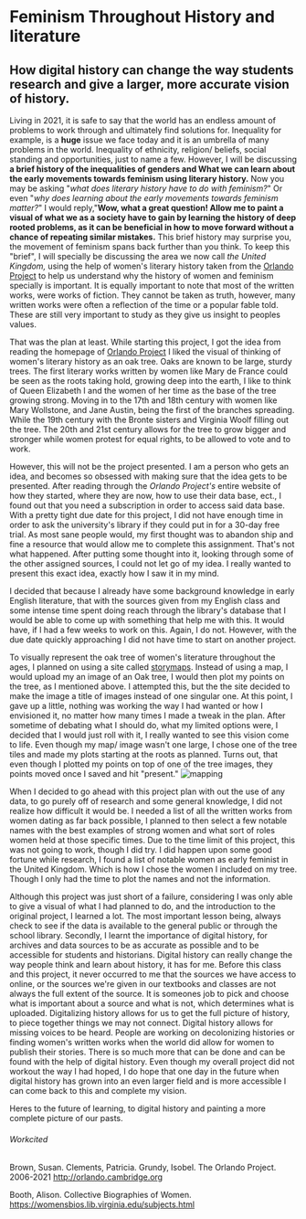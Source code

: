 # Feminism Throughout History and literature
## How digital history can change the way students research and give a larger, more accurate vision of history.
Living in 2021, it is safe to say that the world has an endless amount of problems to work through and ultimately find solutions for. Inequality for example, is a **huge** issue we face today and it is an umbrella of many problems in the world. Inequality of ethnicity, religion/ beliefs, social standing and opportunities, just to name a few. However, I will be discussing **a brief history of the inequalities of genders and What we can learn about the early movements towards feminism using literary history.** Now you may be asking "_what does literary history have to do with feminism?_" Or even "_why does learning about the early movements towards feminism matter?_" I would reply,"**Wow, what a great question! Allow me to paint a visual of what we as a society have to gain by learning the history of deep rooted problems, as it can be beneficial in how to move forward without a chance of repeating similar mistakes.** This brief history may surprise you, the movement of feminism spans back further than you think. To keep this "brief", I will specially be discussing the area we now call _the United Kingdom,_ using the help of women's literary history taken from the [Orlando Project](http://orlando.cambridge.org) to help us understand why the history of women and feminism specially is important. It is equally important to note that most of the written works, were works of fiction. They cannot be taken as truth, however, many written works were often a reflection of the time or a popular fable told. These are still very important to study as they give us insight to peoples values.

That was the plan at least. While starting this project, I got the idea from reading the homepage of [Orlando Project](http://orlando.cambridge.org) I liked the visual of thinking of women's literary history as an oak tree. Oaks are known to be large, sturdy trees. The first literary works written by women like Mary de France could be seen as the roots taking hold, growing deep into the earth, I like to think of Queen Elizabeth I and the women of her time as the base of the tree growing strong. Moving in to the 17th and 18th century with women like Mary Wollstone, and Jane Austin, being the first of the branches spreading. While the 19th century with the Bronte sisters and Virginia Woolf filling out the tree. The 20th and 21st century allows for the tree to grow bigger and stronger while women protest for equal rights, to be allowed to vote and to work.

However, this will not be the project presented. I am a person who gets an idea, and becomes so obsessed with making sure that the idea gets to be presented. After reading through the *Orlando Project's* entire website of how they started, where they are now, how to use their data base, ect., I found out that you need a subscription in order to access said data base. With a pretty tight due date for this project, I did not have enough time in order to ask the university's library if they could put in for a 30-day free trial. As most sane people would, my first thought was to abandon ship and fine a resource that would allow me to complete this assignment. That's not what happened. After putting some thought into it, looking through some of the other assigned sources, I could not let go of my idea. I really wanted to present this exact idea, exactly how I saw it in my mind.

I decided that because I already have some background knowledge in early English literature, that with the sources given from my English class and some intense time spent doing reach through the library's database that I would be able to come up with something that help me with this. It would have, if I had a few weeks to work on this. Again, I do not. However, with the due date quickly approaching I did not have time to start on another project.

To visually represent the oak tree of women's literature throughout the ages, I planned on using a site called [storymaps](https://storymap.knightlab.com/?utm_content=buffer9716d&utm_medium=social&utm_source=twitter.com&utm_campaign=buffer). Instead of using a map, I would upload my an image of an Oak tree, I would then plot my points on the tree, as I mentioned above. I attempted this, but the the site decided to make the image a title of images instead of one singular one. At this point, I gave up a little, nothing was working the way I had wanted or how I envisioned it, no matter how many times I made a tweak in the plan. After sometime of debating what I should do, what my limited options were, I decided that I would just roll with it, I really wanted to see this vision come to life. Even though my map/ image wasn't one large, I chose one of the tree tiles and made my plots starting at the roots as planned. Turns out, that even though I plotted my points on top of one of the tree images, they points moved once I saved and hit "present." ![mapping](mappinf.png) 

When I decided to go ahead with this project plan with out the use of any data, to go purely off of research and some general knowledge, I did not realize how difficult it would be. I needed a list of all the written works from women dating as far back possible, I planned to then select a few notable names with the best examples of strong women and what sort of roles women held at those specific times. Due to the time limit of this project, this was not going to work, though I did try. I did happen upon some good fortune while research, I found a list of notable women as early feminist in the United Kingdom. Which is how I chose the women I included on my tree. Though I only had the time to plot the names and not the information.

Although this project was just short of a failure, considering I was only able to give a visual of what I had planned to do, and the introduction to the original project, I learned a lot. The most important lesson being, always check to see if the data is available to the general public or through the school library. Secondly, I learnt the importance of digital history, for archives and data sources to be as accurate as possible and to be accessible for students and historians. Digital history can really change the way people think and learn about history, it has for me. Before this class and this project, it never occurred to me that the sources we have access to online, or the sources we're given in our textbooks and classes are not always the full extent of the source. It is someones job to pick and choose what is important about a source and what is not, which determines what is uploaded. Digitalizing history allows for us to get the full picture of history, to piece together things we may not connect. Digital history allows for missing voices to be heard. People are working on decolonizing histories or finding women's written works when the world did allow for women to publish their stories. There is so much more that can be done and can be found with the help of digital history. Even though my overall project did not workout the way I had hoped, I do hope that one day in the future when digital history has grown into an even larger field and is more accessible I can come back to this and complete my vision.

Heres to the future of learning, to digital history and painting a more complete picture of our pasts.






###### Workcited

Brown, Susan. Clements, Patricia. Grundy, Isobel. The Orlando Project. 2006-2021 http://orlando.cambridge.org

Booth, Alison. Collective Biographies of Women. https://womensbios.lib.virginia.edu/subjects.html
